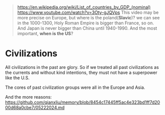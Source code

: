 > https://en.wikipedia.org/wiki/List_of_countries_by_GDP_(nominal)
> https://www.youtube.com/watch?v=3Oty-gJQVps
> This video may be more precise on Europe, but where is the poland(**Slavic**)? we can see in the 1000-1300, Holy Roman Empire is bigger than France, so on. And Japan is never bigger than China until 1940-1990. And the most important, **when is the US**?


# Civilizations

All civilizations in the past are glory. So if we treated all past civilizations as the currents and without kind intentions, they must not have a superpower like the U.S.

The cores of past civilization groups were all in the Europe and Asia.


And the more reasons:
https://github.com/qianxliu/memory/blob/8454c17445ff5ac4e323bd1ff7d2000d68a0cbe7/05222024.md